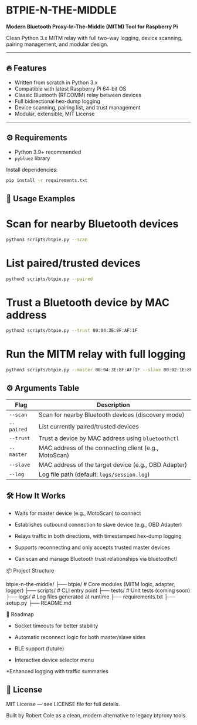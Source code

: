 # BTPIE-N-THE-MIDDLE

**Modern Bluetooth Proxy-In-The-Middle (MITM) Tool for Raspberry Pi**

Clean Python 3.x MITM relay with full two-way logging, device scanning, pairing management, and modular design.

---

## 🔥 Features

- Written from scratch in Python 3.x
- Compatible with latest Raspberry Pi 64-bit OS
- Classic Bluetooth (RFCOMM) relay between devices
- Full bidirectional hex-dump logging
- Device scanning, pairing list, and trust management
- Modular, extensible, MIT License

---

## ⚙️ Requirements

- Python 3.9+ recommended
- `pybluez` library

Install dependencies:

```bash
pip install -r requirements.txt
```



## 🚀 Usage Examples

# Scan for nearby Bluetooth devices
```bash
python3 scripts/btpie.py --scan
```
# List paired/trusted devices
```bash
python3 scripts/btpie.py --paired
```
# Trust a Bluetooth device by MAC address
```bash
python3 scripts/btpie.py --trust 00:04:3E:8F:AF:1F
```
# Run the MITM relay with full logging
```bash
python3 scripts/btpie.py --master 00:04:3E:8F:AF:1F --slave 00:02:1E:8F:AF:3F --log logs/session.log
```

## ⚙️ Arguments Table

| Flag       | Description                                           |
| ---------- | ----------------------------------------------------- |
| `--scan`   | Scan for nearby Bluetooth devices (discovery mode)    |
| `--paired` | List currently paired/trusted devices                 |
| `--trust`  | Trust a device by MAC address using `bluetoothctl`    |
| `--master` | MAC address of the connecting client (e.g., MotoScan) |
| `--slave`  | MAC address of the target device (e.g., OBD Adapter)  |
| `--log`    | Log file path (default: `logs/session.log`)           |


## 🛠 How It Works

* Waits for master device (e.g., MotoScan) to connect

* Establishes outbound connection to slave device (e.g., OBD Adapter)

* Relays traffic in both directions, with timestamped hex-dump logging

* Supports reconnecting and only accepts trusted master devices

* Can scan and manage Bluetooth trust relationships via bluetoothctl

📦 Project Structure

btpie-n-the-middle/
├── btpie/         # Core modules (MITM logic, adapter, logger)
├── scripts/       # CLI entry point
├── tests/         # Unit tests (coming soon)
├── logs/          # Log files generated at runtime
├── requirements.txt
├── setup.py
├── README.md

🧭 Roadmap

* Socket timeouts for better stability

* Automatic reconnect logic for both master/slave sides

* BLE support (future)

* Interactive device selector menu

*Enhanced logging with traffic summaries

## 📄 License

MIT License — see LICENSE file for full details.

Built by Robert Cole as a clean, modern alternative to legacy btproxy tools.




